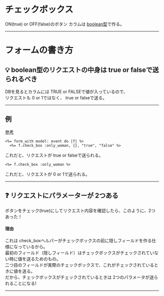 # チェックボックス
ON(true) or OFF(false)のボタン
カラムは [boolean型](https://github.com/Tarara33/TIL/blob/main/Rails/Model/%E3%83%A1%E3%83%A2/%E3%83%A1%E3%83%A2.md)で作る。
***

# フォームの書き方
## 💡 boolean型のリクエストの中身は true or falseで送られるべき
DBを見るとカラムには TRUE or FALSEで値が入っているので、  
リクエストも 0 or 1ではなく、 true or falseで送る。
***

## 例
[参考](https://railsdoc.com/page/check_box)  

~~~
<%= form_with model: event do |f| %>
  <%= f.check_box :only_woman, {}, "true", "false" %>
~~~
これだと、リクエストが true or falseで送られる。

~~~
<%= f.check_box :only_woman %>
~~~
これだと、リクエストが 0 or 1で送られる。
***

## ❓ リクエストにパラメーターが 2つある
ボタンをチェック(true)にしてリクエスト内容を確認したら、このように、2つあった！

#### 理由
これは check_boxヘルパーがチェックボックスの前に隠しフィールドを作る仕様になっているから。  
最初のフィールド（隠しフィールド）はチェックボックスがチェックされていない時に値を送るためのもの。  
二つ目のフィールドが実際のチェックボックスで、これがチェックされているときに値を送る。  
だから、チェックボックスがチェックされているときは 2つのパラメータが送られることになる!
***

